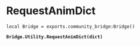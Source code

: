 # RequestAnimDict



<pre class="language-lua"><code class="lang-lua">local Bridge = exports.community_bridge:Bridge()

<strong>Bridge.Utility.RequestAnimDict(dict)
</strong>
</code></pre>

